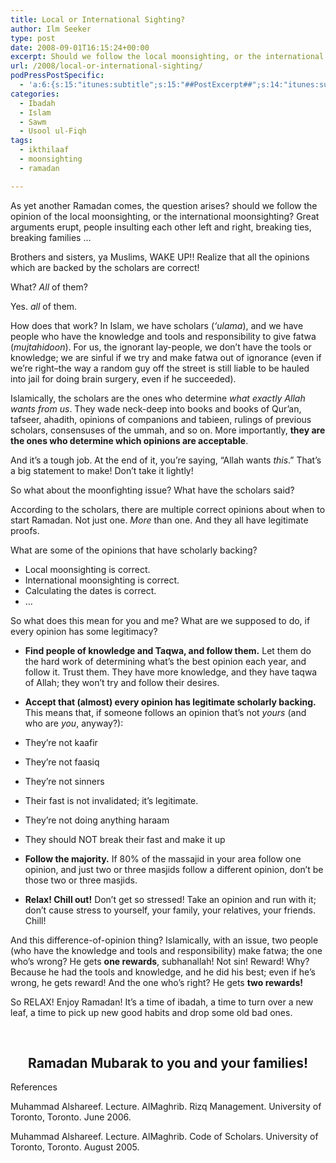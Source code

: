 ```yaml
---
title: Local or International Sighting?
author: Ilm Seeker
type: post
date: 2008-09-01T16:15:24+00:00
excerpt: Should we follow the local moonsighting, or the international one? BOTH! Both opinions are correct; both are backed by the scholars of Islam. You are not kaafir, or a sinner, or anything at all, if you follow one or the other opinion. We discuss this issue in great detail; the appropriate attitude in Ramadan.
url: /2008/local-or-international-sighting/
podPressPostSpecific:
  - 'a:6:{s:15:"itunes:subtitle";s:15:"##PostExcerpt##";s:14:"itunes:summary";s:15:"##PostExcerpt##";s:15:"itunes:keywords";s:17:"##WordPressCats##";s:13:"itunes:author";s:10:"##Global##";s:15:"itunes:explicit";s:2:"No";s:12:"itunes:block";s:2:"No";}'
categories:
  - Ibadah
  - Islam
  - Sawm
  - Usool ul-Fiqh
tags:
  - ikthilaaf
  - moonsighting
  - ramadan

---
```

As yet another Ramadan comes, the question arises? should we follow the opinion of the local moonsighting, or the international moonsighting? Great arguments erupt, people insulting each other left and right, breaking ties, breaking families &#8230;

Brothers and sisters, ya Muslims, WAKE UP!! Realize that <span class="gem">all the opinions which are backed by the scholars are correct!</span>

What? _All_ of them?

Yes. _all_ of them.

How does that work? In Islam, we have scholars (_&#8216;ulama_), and we have people who have the knowledge and tools and responsibility to give fatwa (_mujtahidoon_). For us, the ignorant lay-people, we don&#8217;t have the tools or knowledge; we are sinful if we try and make fatwa out of ignorance (even if we&#8217;re right&#8211;the way a random guy off the street is still liable to be hauled into jail for doing brain surgery, even if he succeeded).

Islamically, the scholars are the ones who determine _what exactly Allah wants from us_. They wade neck-deep into books and books of Qur&#8217;an, tafseer, ahadith, opinions of companions and tabieen, rulings of previous scholars, consensuses of the ummah, and so on. More importantly, **they are the ones who determine which opinions are acceptable**.

And it&#8217;s a tough job. At the end of it, you&#8217;re saying, &#8220;Allah wants _this_.&#8221; That&#8217;s a big statement to make! Don&#8217;t take it lightly!

So what about the moonfighting issue? What have the scholars said?

According to the scholars, there are <span class="gem">multiple correct opinions about when to start Ramadan</span>. Not just one. _More_ than one. And they all have legitimate proofs.

What are some of the opinions that have scholarly backing?

  * Local moonsighting is correct.
  * International moonsighting is correct.
  * Calculating the dates is correct.
  * &#8230;

So what does this mean for you and me? What are we supposed to do, if every opinion has some legitimacy?

  * **Find people of knowledge and Taqwa, and follow them.** Let them do the hard work of determining what&#8217;s the best opinion each year, and follow it. Trust them. They have more knowledge, and they have taqwa of Allah; they won&#8217;t try and follow their desires.
  * **Accept that (almost) every opinion has legitimate scholarly backing.** This means that, if someone follows an opinion that&#8217;s not _yours_ (and who are _you_, anyway?):
  * They&#8217;re not kaafir
  * They&#8217;re not faasiq
  * They&#8217;re not sinners
  * Their fast is not invalidated; it&#8217;s legitimate.
  * They&#8217;re not doing anything haraam
  * They should NOT break their fast and make it up

  * **Follow the majority.** If 80% of the massajid in your area follow one opinion, and just two or three masjids follow a different opinion, don&#8217;t be those two or three masjids.
  * **Relax! Chill out!** Don&#8217;t get so stressed! Take an opinion and run with it; don&#8217;t cause stress to yourself, your family, your relatives, your friends. Chill!

And this difference-of-opinion thing? Islamically, with an issue, two people (who have the knowledge and tools and responsibility) make fatwa; the one who&#8217;s wrong? He gets **one rewards**, subhanallah! Not sin! Reward! Why? Because he had the tools and knowledge, and he did his best; <span class="gem">even if he&#8217;s wrong, he gets reward!</span> And the one who&#8217;s right? He gets **two rewards!**

So RELAX! Enjoy Ramadan! It&#8217;s a time of ibadah, a time to turn over a new leaf, a time to pick up new good habits and drop some old bad ones.

<center>
  <br /> 
  
  <h2 class="gem">
    Ramadan Mubarak to you and your families!
  </h2>
  
  <p>
    </center>
  </p>
  
  <div id="referencesTitle">
    References
  </div>
  
  <p>
    Muhammad Alshareef. Lecture. AlMaghrib. Rizq Management. University of Toronto, Toronto. June 2006.
  </p>
  
  <p>
    Muhammad Alshareef. Lecture. AlMaghrib. Code of Scholars. University of Toronto, Toronto. August 2005.
  </p>